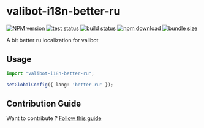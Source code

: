 # valibot-i18n-better-ru  

[![NPM version][npm-image]][npm-url] [![test status][github-test-actions-image]][github-actions-url] [![build status][github-build-actions-image]][github-actions-url] [![npm download][download-image]][download-url] [![bundle size][bundlephobia-image]][bundlephobia-url]


[npm-image]: http://img.shields.io/npm/v/valibot-i18n-better-ru.svg
[npm-url]: http://npmjs.org/package/valibot-i18n-better-ru
[github-test-actions-image]: https://github.com/js2me/valibot-i18n-better-ru/workflows/Test/badge.svg
[github-build-actions-image]: https://github.com/js2me/valibot-i18n-better-ru/workflows/Build/badge.svg
[github-actions-url]: https://github.com/js2me/valibot-i18n-better-ru/actions
[download-image]: https://img.shields.io/npm/dm/valibot-i18n-better-ru.svg
[download-url]: https://npmjs.org/package/valibot-i18n-better-ru
[bundlephobia-url]: https://bundlephobia.com/result?p=valibot-i18n-better-ru
[bundlephobia-image]: https://badgen.net/bundlephobia/minzip/valibot-i18n-better-ru


A bit better ru localization for valibot  

## Usage   

```ts
import "valibot-i18n-better-ru";

setGlobalConfig({ lang: 'better-ru' });
```


## Contribution Guide    

Want to contribute ? [Follow this guide](https://github.com/js2me/valibot-i18n-better-ru/blob/master/CONTRIBUTING.md)  

